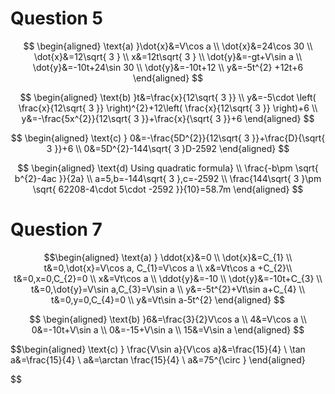 # Question 5
$$
\begin{aligned}
\text{a) }\dot{x}&=V\cos a \\
\dot{x}&=24\cos 30 \\
\dot{x}&=12\sqrt{ 3 } \\
x&=12t\sqrt{ 3 } \\
\dot{y}&=-gt+V\sin a \\
\dot{y}&=-10t+24\sin 30 \\
\dot{y}&=-10t+12 \\
y&=-5t^{2} +12t+6
\end{aligned}
$$

$$
\begin{aligned}
\text{b) }t&=\frac{x}{12\sqrt{ 3 }} \\
y&=-5\cdot \left( \frac{x}{12\sqrt{ 3 }} \right)^{2}+12\left( \frac{x}{12\sqrt{ 3 }} \right)+6 \\
y&=-\frac{5x^{2}}{12\sqrt{ 3 }}+\frac{x}{\sqrt{ 3 }}+6
\end{aligned}
$$

$$
\begin{aligned}
\text{c) } 0&=-\frac{5D^{2}}{12\sqrt{ 3 }}+\frac{D}{\sqrt{ 3 }}+6 \\
0&=5D^{2}-144\sqrt{ 3 }D-2592
\end{aligned} 
$$

$$
\begin{aligned}
\text{d) Using quadratic formula} \\
\frac{-b\pm \sqrt{ b^{2}-4ac }}{2a} \\
a=5,b=-144\sqrt{ 3 },c=-2592 \\
\frac{144\sqrt{ 3 }\pm \sqrt{ 62208-4\cdot 5\cdot -2592 }}{10}=58.7m
\end{aligned}
$$

# Question 7
$$\begin{aligned}
\text{a) } \ddot{x}&=0 \\
\dot{x}&=C_{1} \\
t&=0,\dot{x}=V\cos a, C_{1}=V\cos a \\
x&=Vt\cos a +C_{2}\\
t&=0,x=0,C_{2}=0 \\
x&=Vt\cos a \\
\ddot{y}&=-10 \\
\dot{y}&=-10t+C_{3} \\
t&=0,\dot{y}=V\sin a,C_{3}=V\sin a \\
y&=-5t^{2}+Vt\sin a+C_{4} \\
t&=0,y=0,C_{4}=0 \\
y&=Vt\sin a-5t^{2}
\end{aligned}
$$

$$
\begin{aligned}
\text{b) }6&=\frac{3}{2}V\cos a \\
4&=V\cos a \\
0&=-10t+V\sin a \\
0&=-15+V\sin a \\
15&=V\sin a
\end{aligned}
$$

$$\begin{aligned}
\text{c) } \frac{V\sin a}{V\cos a}&=\frac{15}{4} \\
\tan a&=\frac{15}{4} \\
a&=\arctan \frac{15}{4} \\
a&=75^{\circ }
\end{aligned}

$$